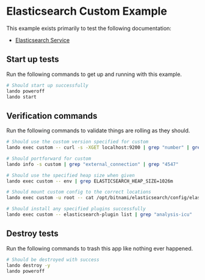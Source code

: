 # Elasticsearch Custom Example

This example exists primarily to test the following documentation:

* [Elasticsearch Service](https://docs.lando.dev/plugins/elasticsearch)

## Start up tests

Run the following commands to get up and running
with this example.

```bash
# Should start up successfully
lando poweroff
lando start
```

## Verification commands

Run the following commands to validate things are rolling as they should.

```bash
# Should use the custom version specified for custom
lando exec custom -- curl -s -XGET localhost:9200 | grep "number" | grep "7."

# Should portforward for custom
lando info -s custom | grep "external_connection" | grep "4547"

# Should use the specified heap size when given
lando exec custom -- env | grep ELASTICSEARCH_HEAP_SIZE=1026m

# Should mount custom config to the correct locations
lando exec custom -u root -- cat /opt/bitnami/elasticsearch/config/elasticsearch.yml | grep "name: bespincustom"

# Should install any specified plugins successfully
lando exec custom -- elasticsearch-plugin list | grep "analysis-icu"
```

## Destroy tests

Run the following commands to trash this app like nothing ever happened.

```bash
# Should be destroyed with success
lando destroy -y
lando poweroff
```

